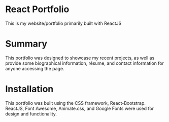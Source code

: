 # React Portfolio

This is my website/portfolio primarily built with ReactJS

# Summary

This portfolio was designed to showcase my recent projects, as well as provide some biographical information, résume, and contact information for anyone accessing the page.

# Installation

This portfolio was built using the CSS framework, React-Bootstrap.
ReactJS, Font Awesome, Animate.css, and Google Fonts were used for design and functionality.
